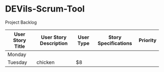 # DEVils-Scrum-Tool

Project Backlog

| User Story Title | User Story Description | User Type | Story Specifications | Priority | 
| -----------------|------------------------|-----------|----------------------|----------|
| Monday           |                        |           |                      |          |
| Tuesday | chicken | $8    |
